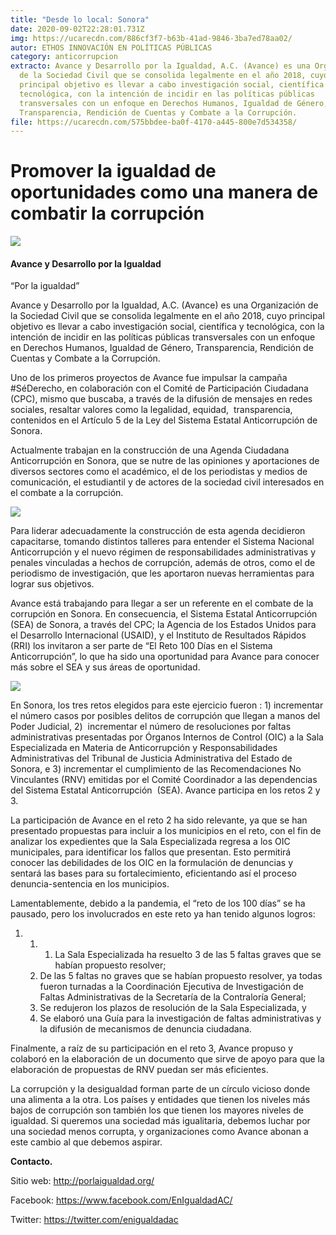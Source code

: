 ```yaml
---
title: "Desde lo local: Sonora"
date: 2020-09-02T22:28:01.731Z
img: https://ucarecdn.com/886cf3f7-b63b-41ad-9846-3ba7ed78aa02/
autor: ETHOS INNOVACIÓN EN POLÍTICAS PÚBLICAS
category: anticorrupcion
extracto: Avance y Desarrollo por la Igualdad, A.C. (Avance) es una Organización
  de la Sociedad Civil que se consolida legalmente en el año 2018, cuyo
  principal objetivo es llevar a cabo investigación social, científica y
  tecnológica, con la intención de incidir en las políticas públicas
  transversales con un enfoque en Derechos Humanos, Igualdad de Género,
  Transparencia, Rendición de Cuentas y Combate a la Corrupción.
file: https://ucarecdn.com/575bbdee-ba0f-4170-a445-800e7d534358/
---
```

<!--StartFragment-->

# Promover la igualdad de oportunidades como una manera de combatir la corrupción

![](https://ucarecdn.com/fd23088f-faf9-4404-92f2-41ee7fc81d6c/)

#### [](https://www.ethos.org.mx/wp-content/uploads/2020/08/1-Logo-Avance-y-Desarrollo-A.C-4.png)Avance y Desarrollo por la Igualdad 

“Por la igualdad”

Avance y Desarrollo por la Igualdad, A.C. (Avance) es una Organización de la Sociedad Civil que se consolida legalmente en el año 2018, cuyo principal objetivo es llevar a cabo investigación social, científica y tecnológica, con la intención de incidir en las políticas públicas transversales con un enfoque en Derechos Humanos, Igualdad de Género, Transparencia, Rendición de Cuentas y Combate a la Corrupción.

Uno de los primeros proyectos de Avance fue impulsar la campaña #SéDerecho, en colaboración con el Comité de Participación Ciudadana (CPC), mismo que buscaba, a través de la difusión de mensajes en redes sociales, resaltar valores como la legalidad, equidad,  transparencia, contenidos en el Artículo 5 de la Ley del Sistema Estatal Anticorrupción de Sonora. 

Actualmente trabajan en la construcción de una Agenda Ciudadana Anticorrupción en Sonora, que se nutre de las opiniones y aportaciones de diversos sectores como el académico, el de los periodistas y medios de comunicación, el estudiantil y de actores de la sociedad civil interesados en el combate a la corrupción.

![](https://ucarecdn.com/b55f1a75-294b-4355-939a-859ec7ca14cb/)

[](https://www.ethos.org.mx/wp-content/uploads/2020/08/Reuniones-coparmex.jpg)

Para liderar adecuadamente la construcción de esta agenda decidieron capacitarse, tomando distintos talleres para entender el Sistema Nacional Anticorrupción y el nuevo régimen de responsabilidades administrativas y penales vinculadas a hechos de corrupción, además de otros, como el de periodismo de investigación, que les aportaron nuevas herramientas para lograr sus objetivos.

Avance está trabajando para llegar a ser un referente en el combate de la corrupción en Sonora. En consecuencia, el Sistema Estatal Anticorrupción (SEA) de Sonora, a través del CPC; la Agencia de los Estados Unidos para el Desarrollo Internacional (USAID), y el Instituto de Resultados Rápidos (RRI) los invitaron a ser parte de “El Reto 100 Días en el Sistema Anticorrupción”, lo que ha sido una oportunidad para Avance para conocer más sobre el SEA y sus áreas de oportunidad.

![](https://ucarecdn.com/cdae5904-269f-4075-ba8e-ddf61fc4c929/)

[](https://www.ethos.org.mx/wp-content/uploads/2020/08/Evento-reto.jpg)

En Sonora, los tres retos elegidos para este ejercicio fueron : 1) incrementar el número casos por posibles delitos de corrupción que llegan a manos del Poder Judicial, 2)  incrementar el número de resoluciones por faltas administrativas presentadas por Órganos Internos de Control (OIC) a la Sala Especializada en Materia de Anticorrupción y Responsabilidades Administrativas del Tribunal de Justicia Administrativa del Estado de Sonora, e 3) incrementar el cumplimiento de las Recomendaciones No Vinculantes (RNV) emitidas por el Comité Coordinador a las dependencias del Sistema Estatal Anticorrupción  (SEA). Avance participa en los retos 2 y 3.

La participación de Avance en el reto 2 ha sido relevante, ya que se han presentado propuestas para incluir a los municipios en el reto, con el fin de analizar los expedientes que la Sala Especializada regresa a los OIC municipales, para identificar los fallos que presentan. Esto permitirá conocer las debilidades de los OIC en la formulación de denuncias y sentará las bases para su fortalecimiento, eficientando así el proceso denuncia-sentencia en los municipios.

Lamentablemente, debido a la pandemia, el “reto de los 100 días” se ha pausado, pero los involucrados en este reto ya han tenido algunos logros:  

1. 1. 1. La Sala Especializada ha resuelto 3 de las 5 faltas graves que se habían propuesto resolver;
   2. De las 5 faltas no graves que se habían propuesto resolver, ya todas fueron turnadas a la Coordinación Ejecutiva de Investigación de Faltas Administrativas de la Secretaría de la Contraloría General;
   3. Se redujeron los plazos de resolución de la Sala Especializada, y
   4. Se elaboró una Guía para la investigación de faltas administrativas y la difusión de mecanismos de denuncia ciudadana.

Finalmente, a raíz de su participación en el reto 3, Avance propuso y colaboró en la elaboración de un documento que sirve de apoyo para que la elaboración de propuestas de RNV puedan ser más eficientes.

La corrupción y la desigualdad forman parte de un círculo vicioso donde una alimenta a la otra. Los países y entidades que tienen los niveles más bajos de corrupción son también los que tienen los mayores niveles de igualdad. Si queremos una sociedad más igualitaria, debemos luchar por una sociedad menos corrupta, y organizaciones como Avance abonan a este cambio al que debemos aspirar.

**Contacto.**

Sitio web: <http://porlaigualdad.org/>

Facebook: <https://www.facebook.com/EnIgualdadAC/>

Twitter: <https://twitter.com/enigualdadac>

<!--EndFragment-->